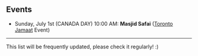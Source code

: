 ## Events 

*   Sunday, July 1st (CANADA DAY) 10:00 AM: **Masjid Safai** (<a href="https://www.torontojamat.com">Toronto Jamaat</a> Event)


* * *

This list will be frequently updated, please check it regularly! :) 
